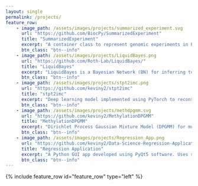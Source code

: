 ```yaml
---
layout: single
permalink: /projects/
feature_row:
    - image_path: /assets/images/projects/summarized_experiment.svg
      url: "https://github.com/BiocPy/SummarizedExperiment"
      title: "SummarizedExperiment"
      excerpt: "A container class to represent genomic experiments in Python; follows Bioconductor's [SummarizedExperiment](https://bioconductor.org/packages/release/bioc/html/SummarizedExperiment.html)."
      btn_class: "btn--info"
    - image_path: /assets/images/projects/LiquidBayes.png
      url: "https://github.com/Roth-Lab/LiquidBayes/"
      title: "LiquidBayes"
      excerpt: "LiquidBayes is a Bayesian Network (BN) for inferring tumour fraction and clonal prevalences from whole genome sequencing of cell-free DNA (cfDNA) and Direct Library Preparation (DLP+) of a matched tissue biopsy."
      btn_class: "btn--info"
    - image_path: /assets/images/projects/stpt2imc.png
      url: "https://github.com/keviny2/stpt2imc"
      title: "stpt2imc"
      excerpt: "Deep learning model implemented using PyTorch to reconstruct Imaging Mass Spectrometry (IMC) images from Serial Two-Photon Tomography (STPT)."
      btn_class: "btn--info"
    - image_path: /assets/images/projects/methdpgmm.svg
      url: "https://github.com/keviny2/MethylationDPGMM"
      title: "MethylationDPGMM"
      excerpt: "Dirichlet Process Gaussian Mixture Model (DPGMM) for multi-modal pan-cancer stratification using DNA methylation and RNA expression."
      btn_class: "btn--info"
    - image_path: /assets/images/projects/Regression_App.png
      url: "https://github.com/keviny2/Data-Science-Regression-Application"
      title: "Regression Application"
      excerpt: "A Python GUI app developed using PyQt5 software. Uses statsmodels to perform different types of regressions. Visualizes regressions with matplotlib. User friendly UI that is easy to use and pleasant to look at."
      btn_class: "btn--info"
---
```


{% include feature_row id="feature_row" type="left" %}
